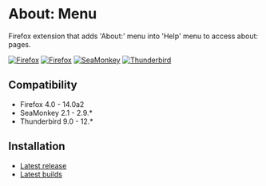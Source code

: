 # About: Menu

Firefox extension that adds 'About:' menu into 'Help' menu to access about: pages.

[![Firefox](https://lh6.googleusercontent.com/-QobN3s000OY/T7QmfXvAsKI/AAAAAAAACnc/-fWsvGLbILQ/s128/about-menu-firefox-appmenu.png)](https://lh6.googleusercontent.com/-QobN3s000OY/T7QmfXvAsKI/AAAAAAAACnc/-fWsvGLbILQ/s800/about-menu-firefox-appmenu.png "Firefox") [![Firefox](https://lh4.googleusercontent.com/-Dzl96R_oE4s/T7QmgddqGmI/AAAAAAAACng/ZLkf81ahqHk/s128/about-menu-firefox-helpmenu.png)](https://lh4.googleusercontent.com/-Dzl96R_oE4s/T7QmgddqGmI/AAAAAAAACng/ZLkf81ahqHk/s800/about-menu-firefox-helpmenu.png "Firefox") [![SeaMonkey](https://lh5.googleusercontent.com/-JgJSfl87j_o/T7QmgooCViI/AAAAAAAACnk/ej6QZFul6WU/s128/about-menu-seamonkey.png)](https://lh5.googleusercontent.com/-JgJSfl87j_o/T7QmgooCViI/AAAAAAAACnk/ej6QZFul6WU/s800/about-menu-seamonkey.png "SeaMonkey") [![Thunderbird](https://lh4.googleusercontent.com/-XOP8xfS7Ohw/T7QmhCP_h9I/AAAAAAAACns/pgq26ZaoTz8/s128/about-menu-thunderbird.png)](https://lh4.googleusercontent.com/-XOP8xfS7Ohw/T7QmhCP_h9I/AAAAAAAACns/pgq26ZaoTz8/s800/about-menu-thunderbird.png "Thunderbird")

## Compatibility
* Firefox 4.0 - 14.0a2
* SeaMonkey 2.1 - 2.9.*
* Thunderbird 9.0 - 12.*

## Installation
* [Latest release](https://addons.mozilla.org/addon/aboutmenu/?src=external-home)
* [Latest builds](/LouCypher/about-menu/downloads)